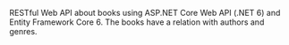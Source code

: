 RESTful Web API about books using ASP.NET Core Web API (.NET 6) and Entity Framework Core 6.
The books have a relation with authors and genres.

